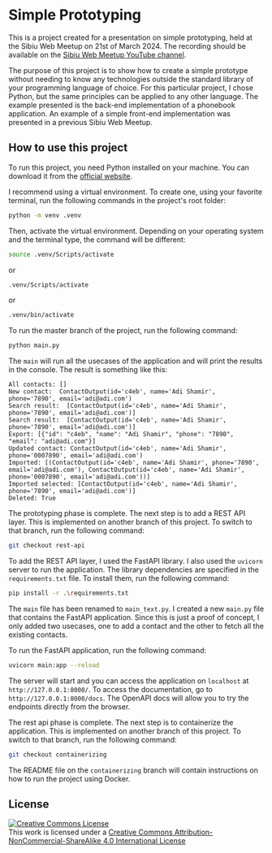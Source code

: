 Simple Prototyping
==================

This is a project created for a presentation on simple prototyping, held at the Sibiu Web Meetup on 21st of March 2024. 
The recording should be available on the [Sibiu Web Meetup YouTube channel](https://www.youtube.com/@sibiuwebmeetup).

The purpose of this project is to show how to create a simple prototype without needing to know any technologies
outside the standard library of your programming language of choice.
For this particular project, I chose Python, but the same principles can be applied to any other language.
The example presented is the back-end implementation of a phonebook application. An example of a simple front-end
implementation was presented in a previous Sibiu Web Meetup.

How to use this project
-----------------------

To run this project, you need Python installed on your machine. 
You can download it from the [official website](https://www.python.org/downloads/).

I recommend using a virtual environment. To create one, using your favorite terminal, run the following commands 
in the project's root folder:

```bash
python -m venv .venv
```

Then, activate the virtual environment. Depending on your operating system and the terminal type, 
the command will be different:

```bash
source .venv/Scripts/activate
```
or 
```bash
.venv/Scripts/activate
```
or
```bash
.venv/bin/activate
```

To run the master branch of the project, run the following command:

```bash
python main.py
```

The `main` will run all the usecases of the application and will print the results in the console. 
The result is something like this:
```
All contacts: []
New contact:  ContactOutput(id='c4eb', name='Adi Shamir', phone='7890', email='adi@adi.com')
Search result:  [ContactOutput(id='c4eb', name='Adi Shamir', phone='7890', email='adi@adi.com')]
Search result:  [ContactOutput(id='c4eb', name='Adi Shamir', phone='7890', email='adi@adi.com')]
Export: [{"id": "c4eb", "name": "Adi Shamir", "phone": "7890", "email": "adi@adi.com"}]
Updated contact: ContactOutput(id='c4eb', name='Adi Shamir', phone='0007890', email='adi@adi.com')
Imported: [(ContactOutput(id='c4eb', name='Adi Shamir', phone='7890', email='adi@adi.com'), ContactOutput(id='c4eb', name='Adi Shamir', phone='0007890', email='adi@adi.com'))]
Imported selected: [ContactOutput(id='c4eb', name='Adi Shamir', phone='7890', email='adi@adi.com')]
Deleted: True
```


The prototyping phase is complete. The next step is to add a REST API layer. This is implemented on another branch
of this project. To switch to that branch, run the following command:

```bash
git checkout rest-api
```


To add the REST API layer, I used the FastAPI library. I also used the `uvicorn` server to run the application.
The library dependencies are specified in the `requirements.txt` file. To install them, run the following command:

```bash
pip install -r .\requirements.txt
```

The `main` file has been renamed to `main_text.py`. I created a new `main.py` file that contains the 
FastAPI application. Since this is just a proof of concept, I only added two usecases, one to add a contact and the 
other to fetch all the existing contacts.

To run the FastAPI application, run the following command:

```bash
uvicorn main:app --reload
```

The server will start and you can access the application on `localhost` at `http://127.0.0.1:8000/`. 
To access the documentation, go to `http://127.0.0.1:8000/docs`. The OpenAPI docs will allow you to try the endpoints
directly from the browser.

The rest api phase is complete. The next step is to containerize the application. This is implemented on another branch
of this project. To switch to that branch, run the following command:

```bash
git checkout containerizing
```

The README file on the `containerizing` branch will contain instructions on how to run the project using Docker.

License
-------
[![Creative Commons License](https://i.creativecommons.org/l/by-nc-sa/4.0/88x31.png)][CreativeCommonsLicence]
<br />
This work is licensed under a [Creative Commons Attribution-NonCommercial-ShareAlike 4.0 International License][CreativeCommonsLicence]

[CreativeCommonsLicence]: http://creativecommons.org/licenses/by-nc-sa/4.0/